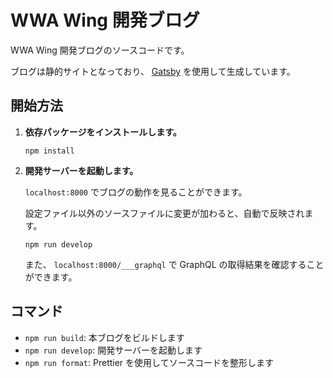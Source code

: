# WWA Wing 開発ブログ

WWA Wing 開発ブログのソースコードです。

ブログは静的サイトとなっており、 [Gatsby](https://www.gatsbyjs.org/) を使用して生成しています。

## 開始方法

1.  **依存パッケージをインストールします。**

    ```shell
    npm install
    ```

2.  **開発サーバーを起動します。**

    `localhost:8000` でブログの動作を見ることができます。

    設定ファイル以外のソースファイルに変更が加わると、自動で反映されます。

    ```shell
    npm run develop
    ```

    また、 `localhost:8000/___graphql` で GraphQL の取得結果を確認することができます。

## コマンド
- `npm run build`: 本ブログをビルドします
- `npm run develop`: 開発サーバーを起動します
- `npm run format`: Prettier を使用してソースコードを整形します
